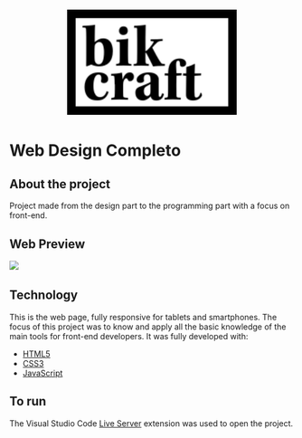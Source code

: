 <h1 align="center">
    <img alt="" title="Bikcraft" src="./img/bikcraft.svg" width="300px" />
</h1>

# Web Design Completo

## About the project
Project made from the design part to the programming part with a focus on front-end.

## Web Preview
![](./img/bikcraft.gif)

## Technology
This is the web page, fully responsive for tablets and smartphones. The focus of this project was to know and apply all the basic knowledge of the main tools for front-end developers.
It was fully developed with:

- [HTML5](https://developer.mozilla.org/pt-BR/docs/Web/HTML)
- [CSS3](https://developer.mozilla.org/pt-BR/docs/Web/CSS)
- [JavaScript](https://developer.mozilla.org/pt-BR/docs/Aprender/JavaScript)

## To run
The Visual Studio Code [Live Server](https://marketplace.visualstudio.com/items?itemName=ritwickdey.LiveServer) extension was used to open the project.
